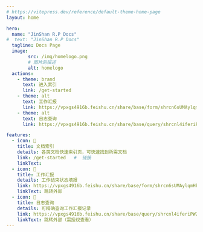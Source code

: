 ```yaml
---
# https://vitepress.dev/reference/default-theme-home-page
layout: home

hero:
  name: "JinShan R.P Docs"
#  text: "JinShan R.P Docs"
  tagline: Docs Page
  image:
        src: /img/homelogo.png
        # 图片的描述
        alt: homelogo
  actions:
    - theme: brand
      text: 进入索引
      link: /get-started
    - theme: alt
      text: 工作汇报
      link: https://vpxgs4916b.feishu.cn/share/base/form/shrcn6sUMAylqmHk3sRLb4zOZhg
    - theme: alt
      text: 日志查询
      link: https://vpxgs4916b.feishu.cn/share/base/query/shrcnl4iferiPW2Tp5m05PkBczb

features:
  - icon: 📑   
    title: 文档索引
    details: 各类文档快速索引页，可快速找到所需文档
    link: /get-started   #  链接
    linkText: 
  - icon: 📰
    title: 工作汇报
    details: 工作结束状态填报 
    link: https://vpxgs4916b.feishu.cn/share/base/form/shrcn6sUMAylqmHk3sRLb4zOZhg  #  链接
    linkText: 跳转外部
  - icon: 🔎
    title: 日志查询
    details: 可精确查询工作汇报记录
    link: https://vpxgs4916b.feishu.cn/share/base/query/shrcnl4iferiPW2Tp5m05PkBczb   #  链接
    linkText: 跳转外部（需授权查看）
---
```

